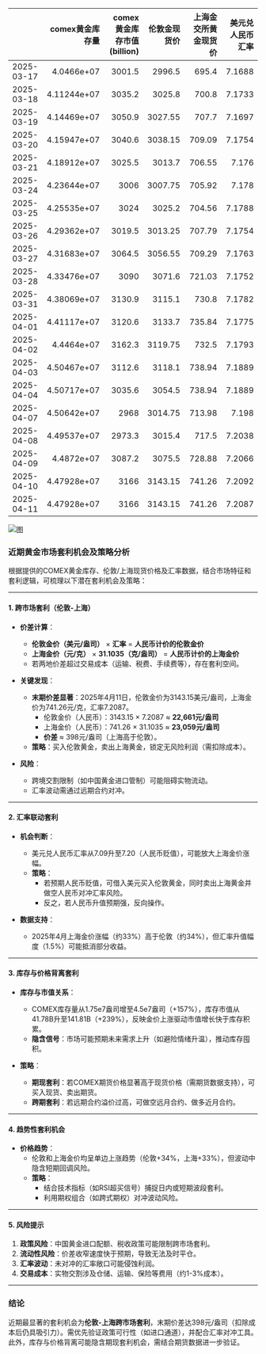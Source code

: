 |            |   comex黄金库存量 |   comex黄金库存市值(billion) |   伦敦金现货价 |   上海金交所黄金现货价 |   美元兑人民币汇率 |
|:-----------|------------------:|-----------------------------:|---------------:|-----------------------:|-------------------:|
| 2025-03-17 |       4.0466e+07  |                       3001.5 |        2996.5  |                 695.4  |             7.1688 |
| 2025-03-18 |       4.11244e+07 |                       3035.2 |        3025.8  |                 700.8  |             7.1733 |
| 2025-03-19 |       4.14469e+07 |                       3050.9 |        3027.55 |                 707.7  |             7.1697 |
| 2025-03-20 |       4.15947e+07 |                       3040.6 |        3038.15 |                 709.09 |             7.1754 |
| 2025-03-21 |       4.18912e+07 |                       3025.5 |        3013.7  |                 706.55 |             7.176  |
| 2025-03-24 |       4.23644e+07 |                       3006   |        3007.75 |                 705.92 |             7.178  |
| 2025-03-25 |       4.25535e+07 |                       3024   |        3025.2  |                 704.56 |             7.1788 |
| 2025-03-26 |       4.29362e+07 |                       3019.5 |        3013.25 |                 707.79 |             7.1754 |
| 2025-03-27 |       4.31683e+07 |                       3064.5 |        3056.55 |                 709.29 |             7.1763 |
| 2025-03-28 |       4.33476e+07 |                       3090   |        3071.6  |                 721.03 |             7.1752 |
| 2025-03-31 |       4.38069e+07 |                       3130.9 |        3115.1  |                 730.8  |             7.1782 |
| 2025-04-01 |       4.41117e+07 |                       3120.6 |        3133.7  |                 735.84 |             7.1775 |
| 2025-04-02 |       4.4464e+07  |                       3162.3 |        3119.75 |                 732.5  |             7.1793 |
| 2025-04-03 |       4.50467e+07 |                       3112.6 |        3118.1  |                 738.94 |             7.1889 |
| 2025-04-04 |       4.50717e+07 |                       3035.6 |        3054.5  |                 738.94 |             7.1889 |
| 2025-04-07 |       4.50642e+07 |                       2968   |        3014.75 |                 713.98 |             7.198  |
| 2025-04-08 |       4.49537e+07 |                       2973.3 |        3015.4  |                 717.5  |             7.2038 |
| 2025-04-09 |       4.4872e+07  |                       3087.2 |        3075.5  |                 728.88 |             7.2066 |
| 2025-04-10 |       4.47928e+07 |                       3166   |        3143.15 |                 741.26 |             7.2092 |
| 2025-04-11 |       4.47928e+07 |                       3166   |        3143.15 |                 741.26 |             7.2087 |

![图]('gold\2025-04-11_plot.png)



### 近期黄金市场套利机会及策略分析

根据提供的COMEX黄金库存、伦敦/上海现货价格及汇率数据，结合市场特征和套利逻辑，可梳理以下潜在套利机会及策略：

---

#### 1. **跨市场套利（伦敦-上海）**
- **价差计算**：  
  - **伦敦金价（美元/盎司）** × **汇率** = **人民币计价的伦敦金价**  
  - **上海金价（元/克）** × **31.1035（克/盎司）** = **人民币计价的上海金价**  
  - 若两地价差超过交易成本（运输、税费、手续费等），存在套利空间。
  
- **关键发现**：  
  - **末期价差显著**：2025年4月11日，伦敦金价为3143.15美元/盎司，上海金价为741.26元/克，汇率7.2087。  
    - 伦敦金价（人民币）：3143.15 × 7.2087 ≈ **22,661元/盎司**  
    - 上海金价（人民币）：741.26 × 31.1035 ≈ **23,059元/盎司**  
    - **价差** ≈ 398元/盎司（上海高于伦敦）。  
  - **策略**：买入伦敦黄金，卖出上海黄金，锁定无风险利润（需扣除成本）。  

- **风险**：  
  - 跨境交割限制（如中国黄金进口管制）可能阻碍实物流动。  
  - 汇率波动需通过远期合约对冲。

---

#### 2. **汇率联动套利**
- **机会判断**：  
  - 美元兑人民币汇率从7.09升至7.20（人民币贬值），可能放大上海金价涨幅。  
  - **策略**：  
    - 若预期人民币贬值，可借入美元买入伦敦黄金，同时卖出上海黄金并做空人民币对冲汇率风险。  
    - 反之，若人民币升值预期强，反向操作。

- **数据支持**：  
  - 2025年4月上海金价涨幅（约33%）高于伦敦（约34%），但汇率升值幅度（1.5%）可能抵消部分收益。

---

#### 3. **库存与价格背离套利**
- **库存与市值关系**：  
  - COMEX库存量从1.75e7盎司增至4.5e7盎司（+157%），库存市值从41.78B升至141.81B（+239%），反映金价上涨驱动市值增长快于库存积累。  
  - **隐含信号**：市场可能预期未来需求上升（如避险情绪升温），推动库存囤积。  

- **策略**：  
  - **期现套利**：若COMEX期货价格显著高于现货价格（需期货数据支持），可买入现货、卖出期货。  
  - **跨期套利**：若远期合约溢价过高，可做空远月合约、做多近月合约。

---

#### 4. **趋势性套利机会**
- **价格趋势**：  
  - 伦敦和上海金价均呈单边上涨趋势（伦敦+34%，上海+33%），但波动中隐含短期回调风险。  
  - **策略**：  
    - 结合技术指标（如RSI超买信号）捕捉日内或短期波段套利。  
    - 利用期权组合（如跨式期权）对冲波动风险。

---

#### 5. **风险提示**
1. **政策风险**：中国黄金进口配额、税收政策可能限制跨市场套利。  
2. **流动性风险**：价差收窄速度快于预期，导致无法及时平仓。  
3. **汇率波动**：未对冲的汇率敞口可能侵蚀利润。  
4. **交易成本**：实物交割涉及仓储、运输、保险等费用（约1-3%成本）。

---

### 结论
近期最显著的套利机会为**伦敦-上海跨市场套利**，末期价差达398元/盎司（扣除成本后仍具吸引力）。需优先验证政策可行性（如进口通道），并配合汇率对冲工具。此外，库存与价格背离可能隐含期现套利机会，需结合期货数据进一步验证。
